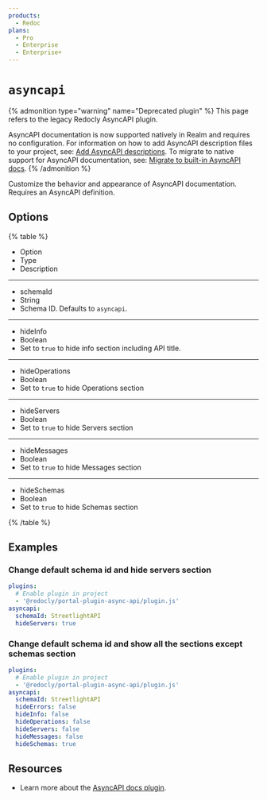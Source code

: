 ```yaml
---
products:
  - Redoc
plans:
  - Pro
  - Enterprise
  - Enterprise+
---
```

# `asyncapi`

{% admonition type="warning" name="Deprecated plugin" %}
This page refers to the legacy Redocly AsyncAPI plugin.

AsyncAPI documentation is now supported natively in Realm and requires no configuration.
For information on how to add AsyncAPI description files to your project, see: [Add AsyncAPI descriptions](../content/api-docs/add-asyncapi-docs.md).
To migrate to native support for AsyncAPI documentation, see: [Migrate to built-in AsyncAPI docs](../content/api-docs/add-asyncapi-docs-deprecated-plugin.md#migrate-to-built-in-asyncapi-docs).
{% /admonition %}

Customize the behavior and appearance of AsyncAPI documentation. Requires an AsyncAPI definition.

## Options

{% table %}

- Option
- Type
- Description

---

- schemaId
- String
- Schema ID. Defaults to `asyncapi`.

---

- hideInfo
- Boolean
- Set to `true` to hide info section including API title.

---

- hideOperations
- Boolean
- Set to `true` to hide Operations section

---

- hideServers
- Boolean
- Set to `true` to hide Servers section

---

- hideMessages
- Boolean
- Set to `true` to hide Messages section

---

- hideSchemas
- Boolean
- Set to `true` to hide Schemas section

{% /table %}

## Examples

### Change default schema id and hide servers section

```yaml
plugins:
  # Enable plugin in project
  - '@redocly/portal-plugin-async-api/plugin.js'
asyncapi:
  schemaId: StreetlightAPI
  hideServers: true
```

### Change default schema id and show all the sections except schemas section

```yaml
plugins:
  # Enable plugin in project
  - '@redocly/portal-plugin-async-api/plugin.js'
asyncapi:
  schemaId: StreetlightAPI
  hideErrors: false
  hideInfo: false
  hideOperations: false
  hideServers: false
  hideMessages: false
  hideSchemas: true
```

## Resources

- Learn more about the [AsyncAPI docs plugin](../content/api-docs/add-asyncapi-docs-deprecated-plugin.md).
